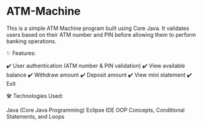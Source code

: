 # ATM-Machine
This is a simple ATM Machine program built using Core Java. It validates users based on their ATM number and PIN before allowing them to perform banking operations.

✨ Features:

✔️ User authentication (ATM number & PIN validation)
✔️ View available balance
✔️ Withdraw amount
✔️ Deposit amount
✔️ View mini statement
✔️ Exit

🛠️ Technologies Used:

Java (Core Java Programming)
Eclipse IDE
OOP Concepts, Conditional Statements, and Loops
